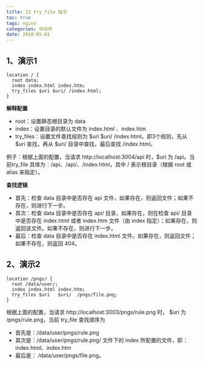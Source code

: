 ```yaml
---
title: 13 try_file 指令
toc: true
tags: nginx
categories: 中间件
date: 2018-05-01
---
```


## 1、演示1

```nginx
location / {
  root data;
  index index.html index.htm;
  try_files $uri $uri/ /index.html;
}
```

**解释配置**
- root：设置静态根目录为 data
- index：设置目录的默认文件为 index.html 、index.htm
- try_files：设置文件查找规则为 $uri $uri/ /index.html。即3个规则，先从 $uri 查找，再从 $uri/ 目录中查找，最后查找 /index.html。

例子：根据上面的配置，当请求 http://localhost:3004/api 时，$uri 为 /api。当前try_file 具体为：/api、/api/、/index.html，其中 / 表示根目录（根据 root 或 alias 来指定）。

**查找逻辑**
- 首先：检查 data 目录中是否存在 api 文件，如果存在，则返回文件；如果不存在，则进行下一步。
- 其次：检查 data 目录中是否存在 api/ 目录，如果存在，则在检查 api/ 目录中是否存在 index.html 或者 index.htm 文件（由 index 指定）；如果存在，则返回该文件。如果不存在，则进行下一步。
- 最后：检查 data 目录中是否存在 index.html 文件。如果存在，则返回文件；如果不存在，则返回 404。

## 2、演示2
```nginx
location /pngs/ {
  root /data/user/;
  index index.html index.htm;
  try_files $uri   $uri/  /pngs/file.png; 
}
```

根据上面的配置，当请求 http://localhost:3003/pngs/rule.png 时， $uri 为 /pngs/rule.png，当前 try_file 查找顺序为
- 首先是：/data/user/pngs/rule.png
- 其次是：/data/user/pngs/rule.png/ 文件下的 index 所配置的文件，即： index.html、index.htm
- 最后是： /data/user/pngs/file.png。